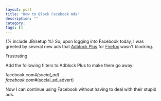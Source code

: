 ```yaml
---
layout: post
title: "How to Block Facebook Ads"
description: ""
category: 
tags: []
---
```

{% include JB/setup %}
So, upon logging into Facebook today, I was greeted by several new ads that [Adblock Plus](https://addons.mozilla.org/en-US/firefox/addon/1865) for [Firefox](http://www.getfirefox.com) wasn't blocking.

Frustrating.

Add the following filters to Adblock Plus to make them go away:

facebook.com#*(social_ad)  
 facebook.com#*(social_ad_advert)

Now I can continue using Facebook without having to deal with their stupid ads.

